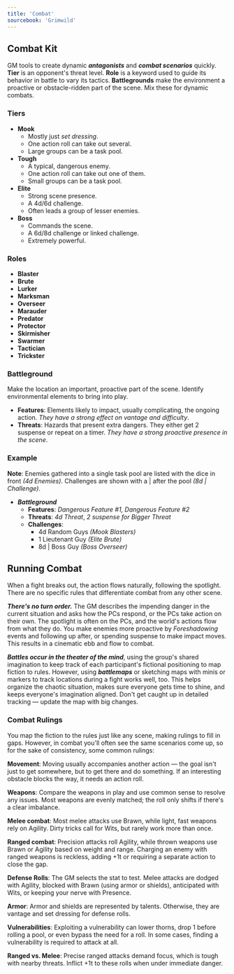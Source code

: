 ```yaml
---
title: 'Combat'
sourcebook: 'Grimwild'
---
```


## Combat Kit

GM tools to create dynamic **_antagonists_** and **_combat scenarios_** quickly. **Tier** is an opponent's threat level. **Role** is a keyword used to guide its behavior in battle to vary its tactics. **Battlegrounds** make the environment a proactive or obstacle-ridden part of the scene. Mix these for dynamic combats.

### Tiers

- **Mook**
  - Mostly just _set dressing_.
  - One action roll can take out several.
  - Large groups can be a task pool.
- **Tough**
  - A typical, dangerous enemy.
  - One action roll can take out one of them.
  - Small groups can be a task pool.
- **Elite**
  - Strong scene presence.
  - A 4d/6d challenge.
  - Often leads a group of lesser enemies.
- **Boss**
  - Commands the scene.
  - A 6d/8d challenge or linked challenge.
  - Extremely powerful.

### Roles

- **Blaster**
- **Brute**
- **Lurker**
- **Marksman**
- **Overseer**
- **Marauder**
- **Predator**
- **Protector**
- **Skirmisher**
- **Swarmer**
- **Tactician**
- **Trickster**

### Battleground

Make the location an important, proactive part of the scene. Identify environmental elements to bring into play.

- **Features**: Elements likely to impact, usually complicating, the ongoing action. _They have a strong effect on vantage and difficulty_.
- **Threats**: Hazards that present extra dangers. They either get 2 suspense or repeat on a timer. _They have a strong proactive presence in the scene_.

### Example

**Note**: Enemies gathered into a single task pool are listed with the dice in front _(4d Enemies)_. Challenges are shown with a | after the pool _(8d | Challenge)_.

- **_Battleground_**
  - **Features**: _Dangerous Feature #1, Dangerous Feature #2_
  - **Threats**: _4d Threat_, _2 suspense for Bigger Threat_
  - **Challenges**:
    - 4d Random Guys _(Mook Blasters)_
    - 1 Lieutenant Guy _(Elite Brute)_
    - 8d | Boss Guy _(Boss Overseer)_

## Running Combat

When a fight breaks out, the action flows naturally, following the spotlight. There are no specific rules that differentiate combat from any other scene.

**_There's no turn order._** The GM describes the impending danger in the current situation and asks how the PCs respond, or the PCs take action on their own. The spotlight is often on the PCs, and the world's actions flow from what they do. You make enemies more proactive by _Foreshadowing_ events and following up after, or spending suspense to make impact moves. This results in a cinematic ebb and flow to combat.

**_Battles occur in the theater of the mind_**, using the
group's shared imagination to keep track of each participant's fictional positioning to map fiction to rules. However, using **_battlemaps_** or sketching maps with minis or markers to track locations during a fight works well, too. This helps organize the chaotic situation, makes sure everyone gets time to shine, and keeps everyone's imagination aligned. Don't get caught up in detailed tracking — update the map with big changes.

### Combat Rulings

You map the fiction to the rules just like any scene, making rulings to fill in gaps. However, in combat you'll often see the same scenarios come up, so for the sake of consistency, some common rulings:

**Movement**: Moving usually accompanies another action — the goal isn't just to get somewhere, but to get there and do something. If an interesting obstacle blocks the way, it needs an action roll.

**Weapons**: Compare the weapons in play and use common sense to resolve any issues. Most weapons are evenly matched; the roll only shifts if there's a clear imbalance.

**Melee combat**: Most melee attacks use Brawn, while light, fast weapons rely on Agility. Dirty tricks call for Wits, but rarely work more than once.

**Ranged combat**: Precision attacks roll Agility, while thrown weapons use Brawn or Agility based on weight and range. Charging an enemy with ranged weapons is reckless, adding +1t or requiring a separate action to close the gap.

**Defense Rolls**: The GM selects the stat to test. Melee attacks are dodged with Agility, blocked with Brawn (using armor or shields), anticipated with Wits, or keeping your nerve with Presence.

**Armor**: Armor and shields are represented by talents. Otherwise, they are vantage and set dressing for defense rolls.

**Vulnerabilities**: Exploiting a vulnerability can lower thorns, drop 1 before rolling a pool, or even bypass the need for a roll. In some cases, finding a vulnerability is required to attack at all.

**Ranged vs. Melee**: Precise ranged attacks demand focus, which is tough with nearby threats. Inflict +1t to these rolls when under immediate danger.

